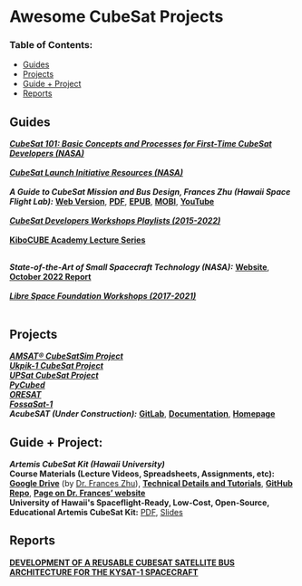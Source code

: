# Awesome CubeSat Projects

### **Table of Contents:**
* [Guides](#guides)
* [Projects](#projects)
* [Guide + Project](#guide--project)
* [Reports](#reports)

## Guides

[***CubeSat 101: Basic Concepts and Processes for First-Time CubeSat Developers (NASA)***](https://www.nasa.gov/sites/default/files/atoms/files/nasa_csli_cubesat_101_508.pdf)<br />
<br />
[***CubeSat Launch Initiative Resources (NASA)***](https://www.nasa.gov/content/cubesat-launch-initiative-resources)<br />
<br />
***A Guide to CubeSat Mission and Bus Design, Frances Zhu (Hawaii Space Flight Lab):***
[**Web Version**](https://pressbooks-dev.oer.hawaii.edu/epet302/), 
[**PDF**](https://pressbooks-dev.oer.hawaii.edu/epet302/open/download?type=pdf), 
[**EPUB**](https://pressbooks-dev.oer.hawaii.edu/epet302/open/download?type=epub), 
[**MOBI**](https://pressbooks-dev.oer.hawaii.edu/epet302/open/download?type=mobi), 
[**YouTube**](https://youtube.com/playlist?list=PLSiaem2m0wQ0eRmm17OQ-GjAeBgjRirO2) <br />
<br />
[***CubeSat Developers Workshops Playlists (2015-2022)***](https://www.youtube.com/@cubesat5793/playlists)<br />
<br />
[**KiboCUBE Academy Lecture Series**](https://youtube.com/playlist?list=PLaOqa4cng0GGoAGKiMbo4noT8vaKUY43h)<br />
<br />

***State-of-the-Art of Small Spacecraft Technology (NASA):*** [**Website**](https://www.nasa.gov/smallsat-institute/sst-soa), [**October 2022 Report**](https://www.nasa.gov/sites/default/files/atoms/files/2022_soa_full_0.pdf)<br />
<br />
[***Libre Space Foundation Workshops (2017-2021)***](https://www.youtube.com/@LibreSpaceFoundation/playlists)<br />
<br />

## Projects

[***AMSAT® CubeSatSim Project***](https://github.com/alanbjohnston/CubeSatSim/wiki) <br />
[***Ukpik-1 CubeSat Project***](https://github.com/cubesat-project/CubeSat/wiki) <br />
[***UPSat CubeSat Project***](https://upsat.gr/) <br />
[***PyCubed***](https://www.notion.so/maholli/PyCubed-4cbfac7e9b684852a2ab2193bd485c4d) <br />
[***ORESAT***](https://www.oresat.org/home) <br />
[***FossaSat-1***](https://github.com/FOSSASystems/FOSSASAT-1) <br />
***AcubeSAT (Under Construction):*** 
[**GitLab**](https://gitlab.com/acubesat), [**Documentation**](https://helit.org/mm/docList/public), [**Homepage**](https://acubesat.spacedot.gr/) <br />

## Guide + Project:

***Artemis CubeSat Kit (Hawaii University)*** <br />
**Course Materials (Lecture Videos, Spreadsheets, Assignments, etc):** [**Google Drive**](https://drive.google.com/drive/folders/1JR8I9BdTb2O-kroOwv7jVo0pKwpqaTZh) (by [Dr. Frances Zhu](https://franceszhu.space)),
[**Technical Details and Tutorials**](https://hsfl.github.io/artemis/index.html), 
[**GitHub Repo**](https://github.com/hsfl/artemis), 
[**Page on Dr. Frances’ website**](https://franceszhu.space/artemis-cubesat-kit) <br />
**University of Hawaii's Spaceflight-Ready, Low-Cost, Open-Source, Educational Artemis CubeSat Kit:** [PDF](https://digitalcommons.usu.edu/cgi/viewcontent.cgi?article=5235&context=smallsat), 
[Slides](https://digitalcommons.usu.edu/cgi/viewcontent.cgi?filename=0&article=5235&context=smallsat&type=additional)

## Reports
[**DEVELOPMENT OF A REUSABLE CUBESAT SATELLITE BUS ARCHITECTURE FOR THE KYSAT-1 SPACECRAFT**](https://uknowledge.uky.edu/cgi/viewcontent.cgi?article=1588&context=gradschool_theses)
